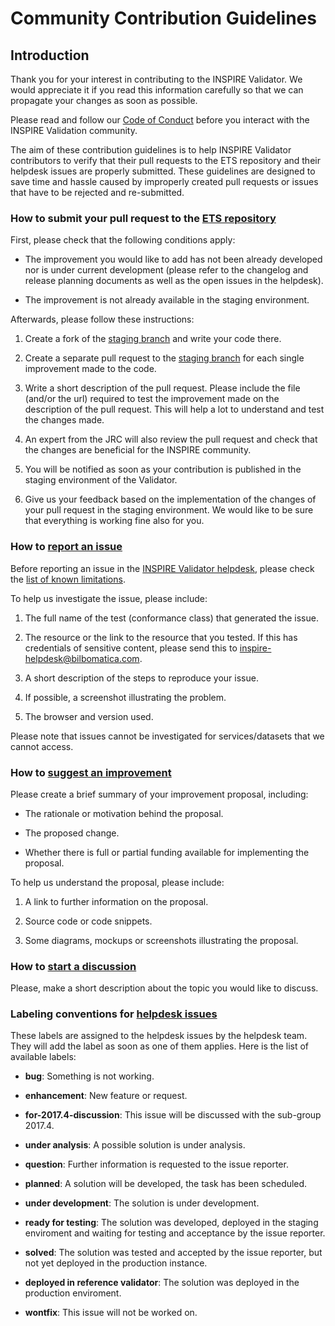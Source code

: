 # Community Contribution Guidelines


## Introduction

Thank you for your interest in contributing to the INSPIRE Validator. We would appreciate it if you read this information carefully so that we can propagate your changes as soon as possible.

Please read and follow our [Code of Conduct](code_of_conduct.adoc) before you interact with the INSPIRE Validation community.

The aim of these contribution guidelines is to help INSPIRE Validator contributors to verify that their pull requests to the ETS repository and their helpdesk issues are properly submitted. These guidelines are designed to save time and hassle caused by improperly created pull requests or issues that have to be rejected and re-submitted. 



### How to submit your pull request to the [ETS repository](https://github.com/inspire-eu-validation/ets-repository)

First, please check that the following conditions apply:

* The improvement you would like to add has not been already developed nor is under current development (please refer to the changelog and release planning documents as well as the open issues in the helpdesk).

* The improvement is not already available in the staging environment.



Afterwards, please follow these instructions:

1. Create a fork of the [staging branch](https://github.com/inspire-eu-validation/ets-repository/tree/staging) and write your code there.

2. Create a separate pull request to the [staging branch](https://github.com/inspire-eu-validation/ets-repository/tree/staging) for each single improvement made to the code.

3. Write a short description of the pull request. Please include the file (and/or the url) required to test the improvement made on the description of the pull request. This will help a lot to understand and test the changes made.

4. An expert from the JRC will also review the pull request and check that the changes are beneficial for the INSPIRE community.

5. You will be notified as soon as your contribution is published in the staging environment of the Validator.

6. Give us your feedback based on the implementation of the changes of your pull request in the staging environment. We would like to be sure that everything is working fine also for you.



### How to [report an issue](https://github.com/inspire-eu-validation/community/issues/new?template=problem.md)

Before reporting an issue in the [INSPIRE Validator helpdesk](https://github.com/inspire-eu-validation/community/issues/), please check the [list of known limitations](https://github.com/inspire-eu-validation/community/wiki/Known-limitations).



To help us investigate the issue, please include:



1. The full name of the test (conformance class) that generated the issue.

2. The resource or the link to the resource that you tested. If this has credentials of sensitive content, please send this to inspire-helpdesk@bilbomatica.com.

3. A short description of the steps to reproduce your issue.

4. If possible, a screenshot illustrating the problem.

5. The browser and version used.



Please note that issues cannot be investigated for services/datasets that we cannot access.



### How to [suggest an improvement](https://github.com/inspire-eu-validation/community/issues/new?template=improvement-proposal.md)

Please create a brief summary of your improvement proposal, including:



* The rationale or motivation behind the proposal.

* The proposed change.

* Whether there is full or partial funding available for implementing the proposal.



To help us understand the proposal, please include:

1. A link to further information on the proposal.

2. Source code or code snippets.

3. Some diagrams, mockups or screenshots illustrating the proposal.



### How to [start a discussion](https://github.com/inspire-eu-validation/community/issues/new?template=discussion.md)

Please, make a short description about the topic you would like to discuss.





### Labeling conventions for [helpdesk issues](https://github.com/inspire-eu-validation/community/issues/)

These labels are assigned to the helpdesk issues by the helpdesk team. They will add the label as soon as one of them applies. Here is the list of available labels:



* **bug**: Something is not working.

* **enhancement**: New feature or request.

* **for-2017.4-discussion**: This issue will be discussed with the sub-group 2017.4.

* **under analysis**: A possible solution is under analysis.

* **question**: Further information is requested to the issue reporter.

* **planned**: A solution will be developed, the task has been scheduled.

* **under development**: The solution is under development.

* **ready for testing**: The solution was developed, deployed in the staging enviroment and waiting for testing and acceptance by the issue reporter.

* **solved**: The solution was tested and accepted by the issue reporter, but not yet deployed in the production instance.

* **deployed in reference validator**: The solution was deployed in the production enviroment.

* **wontfix**: This issue will not be worked on.
